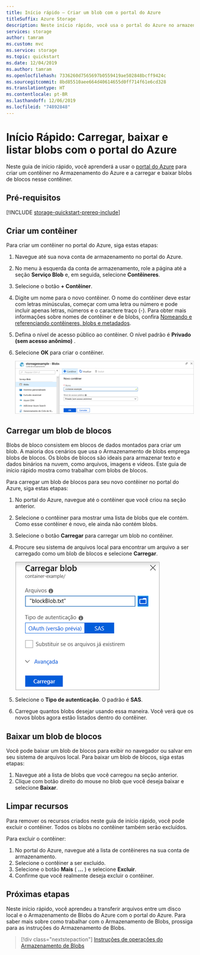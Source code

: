 ```yaml
---
title: Início rápido – Criar um blob com o portal do Azure
titleSuffix: Azure Storage
description: Neste início rápido, você usa o portal do Azure no armazenamento de objeto (Blob). Em seguida, use o portal do Azure para carregar um blob no Armazenamento do Azure, baixar um blob e listar os blobs em um contêiner.
services: storage
author: tamram
ms.custom: mvc
ms.service: storage
ms.topic: quickstart
ms.date: 12/04/2019
ms.author: tamram
ms.openlocfilehash: 7336260d7565697b0559419ae502848bcff9424c
ms.sourcegitcommit: 8bd85510aee664d40614655d0ff714f61e6cd328
ms.translationtype: HT
ms.contentlocale: pt-BR
ms.lasthandoff: 12/06/2019
ms.locfileid: "74892848"
---
```

# <a name="quickstart-upload-download-and-list-blobs-with-the-azure-portal"></a>Início Rápido: Carregar, baixar e listar blobs com o portal do Azure

Neste guia de início rápido, você aprenderá a usar o [portal do Azure](https://portal.azure.com/) para criar um contêiner no Armazenamento do Azure e a carregar e baixar blobs de blocos nesse contêiner.

## <a name="prerequisites"></a>Pré-requisitos

[!INCLUDE [storage-quickstart-prereq-include](../../../includes/storage-quickstart-prereq-include.md)]

## <a name="create-a-container"></a>Criar um contêiner

Para criar um contêiner no portal do Azure, siga estas etapas:

1. Navegue até sua nova conta de armazenamento no portal do Azure.
2. No menu à esquerda da conta de armazenamento, role a página até a seção **Serviço Blob** e, em seguida, selecione **Contêineres**.
3. Selecione o botão **+ Contêiner**.
4. Digite um nome para o novo contêiner. O nome do contêiner deve estar com letras minúsculas, começar com uma letra ou número e pode incluir apenas letras, números e o caractere traço (-). Para obter mais informações sobre nomes de contêiner e de blobs, confira [Nomeando e referenciando contêineres, blobs e metadados](https://docs.microsoft.com/rest/api/storageservices/naming-and-referencing-containers--blobs--and-metadata).
5. Defina o nível de acesso público ao contêiner. O nível padrão é **Privado (sem acesso anônimo)** .
6. Selecione **OK** para criar o contêiner.

    ![Captura de tela mostrando como criar um contêiner no portal do Azure](media/storage-quickstart-blobs-portal/create-container.png)

## <a name="upload-a-block-blob"></a>Carregar um blob de blocos

Blobs de bloco consistem em blocos de dados montados para criar um blob. A maioria dos cenários que usa o Armazenamento de blobs emprega blobs de blocos. Os blobs de blocos são ideais para armazenar texto e dados binários na nuvem, como arquivos, imagens e vídeos. Este guia de início rápido mostra como trabalhar com blobs de blocos. 

Para carregar um blob de blocos para seu novo contêiner no portal do Azure, siga estas etapas:

1. No portal do Azure, navegue até o contêiner que você criou na seção anterior.
2. Selecione o contêiner para mostrar uma lista de blobs que ele contém. Como esse contêiner é novo, ele ainda não contém blobs.
3. Selecione o botão **Carregar** para carregar um blob no contêiner.
4. Procure seu sistema de arquivos local para encontrar um arquivo a ser carregado como um blob de blocos e selecione **Carregar**.
     
    ![Captura de tela mostrando como carregar um blob a partir da sua unidade local](media/storage-quickstart-blobs-portal/upload-blob.png)

5. Selecione o **Tipo de autenticação**. O padrão é **SAS**.
6. Carregue quantos blobs desejar usando essa maneira. Você verá que os novos blobs agora estão listados dentro do contêiner.

## <a name="download-a-block-blob"></a>Baixar um blob de blocos

Você pode baixar um blob de blocos para exibir no navegador ou salvar em seu sistema de arquivos local. Para baixar um blob de blocos, siga estas etapas:

1. Navegue até a lista de blobs que você carregou na seção anterior. 
2. Clique com botão direito do mouse no blob que você deseja baixar e selecione **Baixar**. 

## <a name="clean-up-resources"></a>Limpar recursos

Para remover os recursos criados neste guia de início rápido, você pode excluir o contêiner. Todos os blobs no contêiner também serão excluídos.

Para excluir o contêiner:

1. No portal do Azure, navegue até a lista de contêineres na sua conta de armazenamento.
2. Selecione o contêiner a ser excluído.
3. Selecione o botão **Mais** ( **...** ) e selecione **Excluir**.
4. Confirme que você realmente deseja excluir o contêiner.

## <a name="next-steps"></a>Próximas etapas

Neste início rápido, você aprendeu a transferir arquivos entre um disco local e o Armazenamento de Blobs do Azure com o portal do Azure. Para saber mais sobre como trabalhar com o Armazenamento de Blobs, prossiga para as instruções do Armazenamento de Blobs.

> [!div class="nextstepaction"]
> [Instruções de operações do Armazenamento de Blobs](storage-dotnet-how-to-use-blobs.md)

